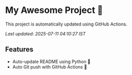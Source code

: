 # My Awesome Project 🚀

This project is automatically updated using GitHub Actions.

_Last updated: 2025-07-11 04:10:27 IST_

## Features
- Auto-update README using Python 🐍
- Auto Git push with GitHub Actions 🤖
